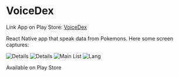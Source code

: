 # VoiceDex

Link App on Play Store: 
[VoiceDex](https://play.google.com/store/apps/details?id=com.alexfg.pocketdex)

React Native app that speak data from Pokemons.
Here some screen captures:

![Details](https://github.com/alesfg/voicedex/blob/dev/details.png)
![Details](https://github.com/alesfg/voicedex/blob/dev/details2.png)
![Main List](https://github.com/alesfg/voicedex/blob/dev/mainlist.png)
![Lang](https://github.com/alesfg/voicedex/blob/dev/conf.png)


Available on Play Store
